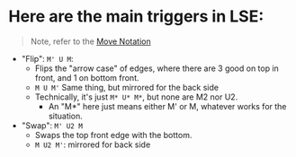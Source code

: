 # Here are the main triggers in LSE:
> Note, refer to the [Move Notation](./Notation.md)

- "Flip": `M' U M`:
  - Flips the "arrow case" of edges, where there are 3 good on top in front, and 1 on bottom front.
  - `M U M'` Same thing, but mirrored for the back side
  - Technically, it's just `M* U* M*`, but none are M2 nor U2.
    - An "M*" here just means either M' or M, whatever works for the situation.
- "Swap": `M' U2 M`
  - Swaps the top front edge with the bottom.
  - `M U2 M'`: mirrored for back side
